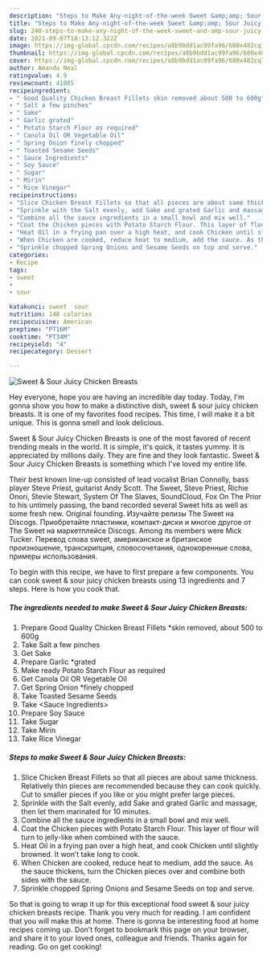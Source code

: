```yaml
---
description: "Steps to Make Any-night-of-the-week Sweet &amp;amp; Sour Juicy Chicken Breasts"
title: "Steps to Make Any-night-of-the-week Sweet &amp;amp; Sour Juicy Chicken Breasts"
slug: 240-steps-to-make-any-night-of-the-week-sweet-and-amp-sour-juicy-chicken-breasts
date: 2021-09-07T18:13:12.322Z
image: https://img-global.cpcdn.com/recipes/a8b9bdd1ac99fa96/680x482cq70/sweet-sour-juicy-chicken-breasts-recipe-main-photo.jpg
thumbnail: https://img-global.cpcdn.com/recipes/a8b9bdd1ac99fa96/680x482cq70/sweet-sour-juicy-chicken-breasts-recipe-main-photo.jpg
cover: https://img-global.cpcdn.com/recipes/a8b9bdd1ac99fa96/680x482cq70/sweet-sour-juicy-chicken-breasts-recipe-main-photo.jpg
author: Amanda Neal
ratingvalue: 4.9
reviewcount: 41085
recipeingredient:
- " Good Quality Chicken Breast Fillets skin removed about 500 to 600g"
- " Salt a few pinches"
- " Sake"
- " Garlic grated"
- " Potato Starch Flour as required"
- " Canola Oil OR Vegetable Oil"
- " Spring Onion finely chopped"
- " Toasted Sesame Seeds"
- " Sauce Ingredients"
- " Soy Sauce"
- " Sugar"
- " Mirin"
- " Rice Vinegar"
recipeinstructions:
- "Slice Chicken Breast Fillets so that all pieces are about same thickness. Relatively thin pieces are recommended because they can cook quickly. Cut to smaller pieces if you like or you might prefer large pieces."
- "Sprinkle with the Salt evenly, add Sake and grated Garlic and massage, then let them marinated for 10 minutes."
- "Combine all the sauce ingredients in a small bowl and mix well."
- "Coat the Chicken pieces with Potato Starch Flour. This layer of flour will turn to jelly-like when combined with the sauce."
- "Heat Oil in a frying pan over a high heat, and cook Chicken until slightly browned. It won’t take long to cook."
- "When Chicken are cooked, reduce heat to medium, add the sauce. As the sauce thickens, turn the Chicken pieces over and combine both sides with the sauce."
- "Sprinkle chopped Spring Onions and Sesame Seeds on top and serve."
categories:
- Recipe
tags:
- sweet
- 
- sour

katakunci: sweet  sour 
nutrition: 148 calories
recipecuisine: American
preptime: "PT16M"
cooktime: "PT34M"
recipeyield: "4"
recipecategory: Dessert

---
```



![Sweet &amp; Sour Juicy Chicken Breasts](https://img-global.cpcdn.com/recipes/a8b9bdd1ac99fa96/680x482cq70/sweet-sour-juicy-chicken-breasts-recipe-main-photo.jpg)

Hey everyone, hope you are having an incredible day today. Today, I'm gonna show you how to make a distinctive dish, sweet &amp; sour juicy chicken breasts. It is one of my favorites food recipes. This time, I will make it a bit unique. This is gonna smell and look delicious.

Sweet &amp; Sour Juicy Chicken Breasts is one of the most favored of recent trending meals in the world. It is simple, it's quick, it tastes yummy. It is appreciated by millions daily. They are fine and they look fantastic. Sweet &amp; Sour Juicy Chicken Breasts is something which I've loved my entire life.

Their best known line-up consisted of lead vocalist Brian Connolly, bass player Steve Priest, guitarist Andy Scott. The Sweet, Steve Priest, Richie Onori, Stevie Stewart, System Of The Slaves, SoundCloud, Fox On The Prior to his untimely passing, the band recorded several Sweet hits as well as some fresh new. Original founding. Изучайте релизы The Sweet на Discogs. Приобретайте пластинки, компакт-диски и многое другое от The Sweet на маркетплейсе Discogs. Among its members were Mick Tucker. Перевод слова sweet, американское и британское произношение, транскрипция, словосочетания, однокоренные слова, примеры использования.


To begin with this recipe, we have to first prepare a few components. You can cook sweet &amp; sour juicy chicken breasts using 13 ingredients and 7 steps. Here is how you cook that.

<!--inarticleads1-->

##### The ingredients needed to make Sweet &amp; Sour Juicy Chicken Breasts:

1. Prepare  Good Quality Chicken Breast Fillets *skin removed, about 500 to 600g
1. Take  Salt a few pinches
1. Get  Sake
1. Prepare  Garlic *grated
1. Make ready  Potato Starch Flour as required
1. Get  Canola Oil OR Vegetable Oil
1. Get  Spring Onion *finely chopped
1. Take  Toasted Sesame Seeds
1. Take  &lt;Sauce Ingredients&gt;
1. Prepare  Soy Sauce
1. Take  Sugar
1. Take  Mirin
1. Take  Rice Vinegar




<!--inarticleads2-->

##### Steps to make Sweet &amp; Sour Juicy Chicken Breasts:

1. Slice Chicken Breast Fillets so that all pieces are about same thickness. Relatively thin pieces are recommended because they can cook quickly. Cut to smaller pieces if you like or you might prefer large pieces.
1. Sprinkle with the Salt evenly, add Sake and grated Garlic and massage, then let them marinated for 10 minutes.
1. Combine all the sauce ingredients in a small bowl and mix well.
1. Coat the Chicken pieces with Potato Starch Flour. This layer of flour will turn to jelly-like when combined with the sauce.
1. Heat Oil in a frying pan over a high heat, and cook Chicken until slightly browned. It won’t take long to cook.
1. When Chicken are cooked, reduce heat to medium, add the sauce. As the sauce thickens, turn the Chicken pieces over and combine both sides with the sauce.
1. Sprinkle chopped Spring Onions and Sesame Seeds on top and serve.




So that is going to wrap it up for this exceptional food sweet &amp; sour juicy chicken breasts recipe. Thank you very much for reading. I am confident that you will make this at home. There is gonna be interesting food at home recipes coming up. Don't forget to bookmark this page on your browser, and share it to your loved ones, colleague and friends. Thanks again for reading. Go on get cooking!
